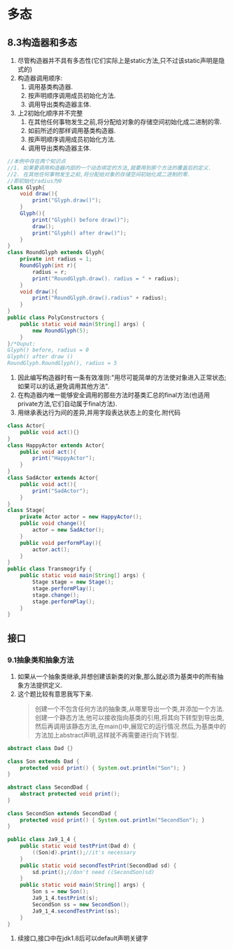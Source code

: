 # 多态

## 8.3构造器和多态

1. 尽管构造器并不具有多态性(它们实际上是static方法,只不过该static声明是隐式的)
2. 构造器调用顺序:  
    1. 调用基类构造器.
    2. 按声明顺序调用成员初始化方法.
    3. 调用导出类构造器主体.
3. 上2初始化顺序并不完整
    1. 在其他任何事物发生之前,将分配给对象的存储空间初始化成二进制的零.
    2. 如前所述的那样调用基类构造器.
    3. 按声明顺序调用成员初始化方法.
    4. 调用导出类构造器主体.

```java
//本例中存在两个知识点
//1. 如果要调用构造器内部的一个动态绑定的方法,就要用到那个方法的覆盖后的定义.
//2. 在其他任何事物发生之前,将分配给对象的存储空间初始化成二进制的零.
//即初始化radius为0
class Glyph{
    void draw(){
        print("Glyph.draw()");
    }
    Glyph(){
        print("Glyph() before draw()");
        draw();
        print("Glyph() after draw()");
    }
}
class RoundGlyph extends Glyph{
    private int radius = 1;
    RoundGlyph(int r){
        radius = r;
        print("RoundGlyph.draw(). radius = " + radius);
    }
    void draw(){
        print("RoundGlyph.draw().radius" + radius);
    }
}
public class PolyConstructors {
    public static void main(String[] args) {
        new RoundGlyph(5);
    }
}/*Ouput:
Glyph() before, radius = 0
Glyph() after draw ()
RoundGlyph.RoundGlyph(), radius = 5
```

1. 因此编写构造器时有一条有效准则:"用尽可能简单的方法使对象进入正常状态;如果可以的话,避免调用其他方法".
1. 在构造器内唯一能够安全调用的那些方法时基类汇总的final方法(也适用private方法,它们自动属于final方法).
1. 用继承表达行为间的差异,并用字段表达状态上的变化.附代码

```java
class Actor{
    public void act(){}
}
class HappyActor extends Actor{
    public void act(){
        print("HappyActor");
    }
}
class SadActor extends Actor{
    public void act(){
        print("SadActor");
    }
}
class Stage{
    private Actor actor = new HappyActor();
    public void change(){
        actor = new SadActor();
    }
    public void performPlay(){
        actor.act();
    }
}
public class Transmogrify {
    public static void main(String[] args) {
        Stage stage = new Stage();
        stage.performPlay();
        stage.change();
        stage.performPlay();
    }
}

```

## 接口

### 9.1抽象类和抽象方法

1. 如果从一个抽象类继承,并想创建该新类的对象,那么就必须为基类中的所有抽象方法提供定义.
2. 这个题比较有意思我写下来.
    >创建一个不包含任何方法的抽象类,从哪里导出一个类,并添加一个方法.创建一个静态方法,他可以接收指向基类的引用,将其向下转型到导出类,然后再调用该静态方法,在main()中,展现它的运行情况.然后,为基类中的方法加上abstract声明,这样就不再需要进行向下转型.

```java
abstract class Dad {}  
  
class Son extends Dad {  
    protected void print() { System.out.println("Son"); }  
}  
  
abstract class SecondDad {  
    abstract protected void print();  
}  
  
class SecondSon extends SecondDad {  
    protected void print() { System.out.println("SecondSon"); }  
}  
  
public class Ja9_1_4 {  
    public static void testPrint(Dad d) {  
        ((Son)d).print();//it's necessary  
    }  
    public static void secondTestPrint(SecondDad sd) {  
        sd.print();//don't need ((SecondSon)sd)  
    }  
    public static void main(String[] args) {  
        Son s = new Son();  
        Ja9_1_4.testPrint(s);  
        SecondSon ss = new SecondSon();  
        Ja9_1_4.secondTestPrint(ss);
    }  
}  
```

1. 续接口,接口中在jdk1.8后可以default声明关键字